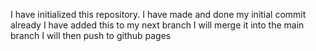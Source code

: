 I have initialized this repository.
I have made and done my initial commit already
I have added this to my next branch
I will merge it into the main branch
I will then push to github pages